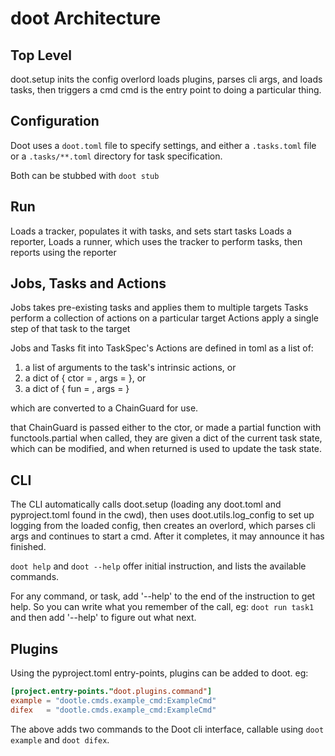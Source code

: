 # doot Architecture

## Top Level

doot.setup inits the config
overlord loads plugins, parses cli args, and loads tasks, then triggers a cmd
cmd is the entry point to doing a particular thing.

## Configuration
Doot uses a `doot.toml` file to specify settings,
and either a `.tasks.toml` file or a `.tasks/**.toml` directory for task specification.

Both can be stubbed with `doot stub`

## Run
Loads a tracker, populates it with tasks, and sets start tasks
Loads a reporter,
Loads a runner, which uses the tracker to perform tasks, then reports using the reporter

## Jobs, Tasks and Actions
Jobs takes pre-existing tasks and applies them to multiple targets
Tasks perform a collection of actions on a particular target
Actions apply a single step of that task to the target

Jobs and Tasks fit into TaskSpec's
Actions are defined in toml as a list of:
1) a list of arguments to the task's intrinsic actions, or
2) a dict of { ctor = <str>, args = <list> }, or
3) a dict of { fun  = <str>, args = <list> }

which are converted to a ChainGuard for use.

that ChainGuard is passed either to the ctor, or made a partial function with functools.partial
when called, they are given a dict of the current task state,
which can be modified, and when returned is used to update the task state.

## CLI

The CLI automatically calls doot.setup (loading any doot.toml and pyproject.toml found in the cwd),
then uses doot.utils.log_config to set up logging from the loaded config,
then creates an overlord, which parses cli args and continues to start a cmd.
After it completes, it may announce it has finished.

`doot help` and `doot --help` offer initial instruction, and lists the available commands.

For any command, or task, add '--help' to the end of the instruction to get help.
So you can write what you remember of the call,
eg: `doot run task1`
and then add '--help' to figure out what next.

## Plugins
Using the pyproject.toml entry-points, plugins can be added to doot.
eg:
```toml
[project.entry-points."doot.plugins.command"]
example = "dootle.cmds.example_cmd:ExampleCmd"
difex   = "dootle.cmds.example_cmd:ExampleCmd"
```

The above adds two commands to the Doot cli interface, callable using `doot example` and `doot difex`.
